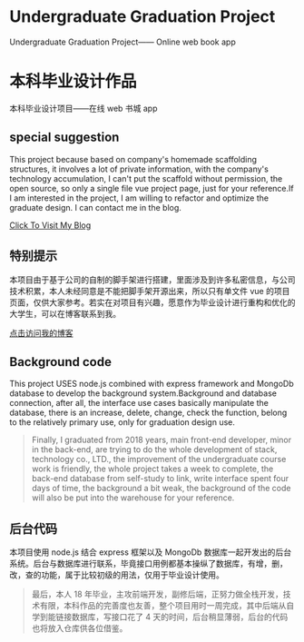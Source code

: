 # Undergraduate Graduation Project

Undergraduate Graduation Project—— Online web book app

# 本科毕业设计作品

本科毕业设计项目——在线 web 书城 app

## special suggestion

This project because based on company's homemade scaffolding structures, it involves a lot of private information, with the company's technology accumulation, I can't put the scaffold without permission, the open source, so only a single file vue project page, just for your reference.If I am interested in the project, I am willing to refactor and optimize the graduate design. I can contact me in the blog.

[Click To Visit My Blog](http://www.cduyzh.com/)

## 特别提示

本项目由于基于公司的自制的脚手架进行搭建，里面涉及到许多私密信息，与公司技术积累，本人未经同意是不能把脚手架开源出来，所以只有单文件 vue 的项目页面，仅供大家参考。若实在对项目有兴趣，愿意作为毕业设计进行重构和优化的大学生，可以在博客联系到我。

[点击访问我的博客](http://www.cduyzh.com/)

## Background code

This project USES node.js combined with express framework and MongoDb database to develop the background system.Background and database connection, after all, the interface use cases basically manipulate the database, there is an increase, delete, change, check the function, belong to the relatively primary use, only for graduation design use.

> Finally, I graduated from 2018 years, main front-end developer, minor in the back-end, are trying to do the whole development of stack, technology co., LTD., the improvement of the undergraduate course work is friendly, the whole project takes a week to complete, the back-end database from self-study to link, write interface spent four days of time, the background a bit weak, the background of the code will also be put into the warehouse for your reference.

## 后台代码

本项目使用 node.js 结合 express 框架以及 MongoDb 数据库一起开发出的后台系统。后台与数据库进行联系，毕竟接口用例都基本操纵了数据库，有增，删，改，查的功能，属于比较初级的用法，仅用于毕业设计使用。

> 最后，本人 18 年毕业，主攻前端开发，副修后端，正努力做全栈开发，技术有限，本科作品的完善度也友善，整个项目用时一周完成，其中后端从自学到能链接数据库，写接口花了 4 天的时间，后台稍显薄弱，后台的代码也将放入仓库供各位借鉴。
